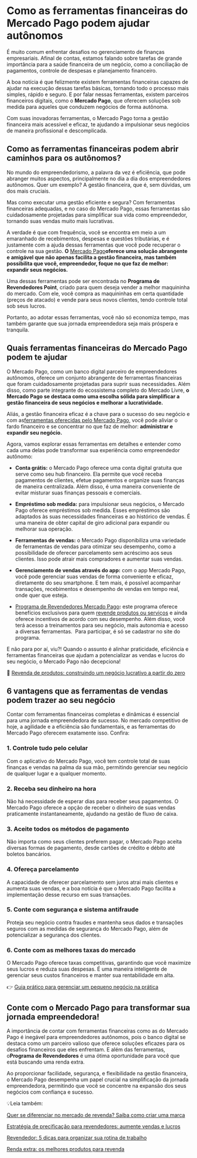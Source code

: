# Como as ferramentas financeiras do Mercado Pago podem ajudar autônomos

É muito comum enfrentar desafios no gerenciamento de finanças empresariais. Afinal de contas, estamos falando sobre tarefas de grande importância para a saúde financeira de um negócio, como a conciliação de pagamentos, controle de despesas e planejamento financeiro.

A boa notícia é que felizmente existem ferramentas financeiras capazes de ajudar na execução dessas tarefas básicas, tornando todo o processo mais simples, rápido e seguro. E por falar nessas ferramentas, existem parceiros financeiros digitais, como o **Mercado Pago**, que oferecem soluções sob medida para aqueles que conduzem negócios de forma autônoma.

Com suas inovadoras ferramentas, o Mercado Pago torna a gestão financeira mais acessível e eficaz, te ajudando a impulsionar seus negócios de maneira profissional e descomplicada.

## Como as ferramentas financeiras podem abrir caminhos para os autônomos?

No mundo do empreendedorismo, a palavra da vez é eficiência, que pode abranger muitos aspectos, principalmente no dia a dia dos empreendedores autônomos. Quer um exemplo? A gestão financeira, que é, sem dúvidas, um dos mais cruciais.

Mas como executar uma gestão eficiente e segura? Com ferramentas financeiras adequadas, e no caso do Mercado Pago, essas ferramentas são cuidadosamente projetadas para simplificar sua vida como empreendedor, tornando suas vendas muito mais lucrativas.

A verdade é que com frequência, você se encontra em meio a um emaranhado de recebimentos, despesas e questões tributárias, e é justamente com a ajuda dessas ferramentas que você pode recuperar o controle na sua gestão. **O** [Mercado Pago](https://meubolso.mercadopago.com.br/expanda-seu-negocio-de-revenda-com-mercado-pago)**oferece uma solução abrangente e amigável que não apenas facilita a gestão financeira, mas também possibilita que você, empreendedor, foque no que faz de melhor: expandir seus negócios.**

Uma dessas ferramentas pode ser encontrada no **Programa de Revendedores Point**, criado para quem deseja vender a melhor maquininha do mercado. Com ele, você compra as maquininhas em certa quantidade (preços de atacado) e vende para seus novos clientes, tendo controle total sob seus lucros.

Portanto, ao adotar essas ferramentas, você não só economiza tempo, mas também garante que sua jornada empreendedora seja mais próspera e tranquila.

## Quais ferramentas financeiras do Mercado Pago podem te ajudar

O Mercado Pago, como um banco digital parceiro de empreendedores autônomos, oferece um conjunto abrangente de ferramentas financeiras que foram cuidadosamente projetadas para suprir suas necessidades. Além disso, como parte integrante do ecossistema completo do Mercado Livre, **o Mercado Pago se destaca como uma escolha sólida para simplificar a gestão financeira de seus negócios e melhorar a lucratividade.**

Aliás, a gestão financeira eficaz é a chave para o sucesso do seu negócio e com as[ferramentas oferecidas pelo Mercado Pago](https://www.mercadopago.com.br/ferramentas-para-vender?utm_source=blog&utm_medium=organic), você pode aliviar o fardo financeiro e se concentrar no que faz de melhor: **administrar e expandir seu negócio.**

Agora, vamos explorar essas ferramentas em detalhes e entender como cada uma delas pode transformar sua experiência como empreendedor autônomo:

- **Conta grátis:** o Mercado Pago oferece uma conta digital gratuita que serve como seu hub financeiro. Ela permite que você receba pagamentos de clientes, efetue pagamentos e organize suas finanças de maneira centralizada. Além disso, é uma maneira conveniente de evitar misturar suas finanças pessoais e comerciais.

- **Empréstimo sob medida:** para impulsionar seus negócios, o Mercado Pago oferece empréstimos sob medida. Esses empréstimos são adaptados às suas necessidades financeiras e ao histórico de vendas. É uma maneira de obter capital de giro adicional para expandir ou melhorar sua operação.

- **Ferramentas de vendas:** o Mercado Pago disponibiliza uma variedade de ferramentas de vendas para otimizar seu desempenho, como a possibilidade de oferecer parcelamento sem acréscimo aos seus clientes. Isso pode atrair mais compradores e aumentar suas vendas. 

- **Gerenciamento de vendas através do app:** com o app Mercado Pago, você pode gerenciar suas vendas de forma conveniente e eficaz, diretamente do seu smartphone. E tem mais, é possível acompanhar transações, recebimentos e desempenho de vendas em tempo real, onde quer que esteja.

- [Programa de Revendedores Mercado Pago](https://www.mercadopago.com.br/revendedores?utm_source=blog&utm_medium=organic&utm_campaign=revendedores)**:** este programa oferece benefícios exclusivos para quem [revende produtos ou serviços](https://meubolso.mercadopago.com.br/revenda-de-produtos) e ainda oferece incentivos de acordo com seu desempenho. Além disso, você terá acesso a treinamentos para seu negócio, mais autonomia e acesso a diversas ferramentas.  Para participar, é só se cadastrar no site do programa. 

E não para por aí, viu?! Quando o assunto é alinhar praticidade, eficiência e ferramentas financeiras que ajudam a potencializar as vendas e lucros do seu negócio, o Mercado Pago não decepciona!

📖 [Revenda de produtos: construindo um negócio lucrativo a partir do zero](https://meubolso.mercadopago.com.br/revenda-de-produtos-estrategias-para-vender-e-conquistar-clientes)

## 6 vantagens que as ferramentas de vendas podem trazer ao seu negócio

Contar com ferramentas financeiras completas e dinâmicas é essencial para uma jornada empreendedora de sucesso. No mercado competitivo de hoje, a agilidade e a eficiência são fundamentais, e as ferramentas do Mercado Pago oferecem exatamente isso. Confira:

### 1. Controle tudo pelo celular

Com o aplicativo do Mercado Pago, você tem controle total de suas finanças e vendas na palma da sua mão, permitindo gerenciar seu negócio de qualquer lugar e a qualquer momento.

### 2. Receba seu dinheiro na hora

Não há necessidade de esperar dias para receber seus pagamentos. O Mercado Pago oferece a opção de receber o dinheiro de suas vendas praticamente instantaneamente, ajudando na gestão de fluxo de caixa.

### 3. Aceite todos os métodos de pagamento

Não importa como seus clientes preferem pagar, o Mercado Pago aceita diversas formas de pagamento, desde cartões de crédito e débito até boletos bancários.

### 4. Ofereça parcelamento

A capacidade de oferecer parcelamento sem juros atrai mais clientes e aumenta suas vendas, e a boa notícia é que o Mercado Pago facilita a implementação desse recurso em suas transações.

### 5. Conte com segurança e sistema antifraude

Proteja seu negócio contra fraudes e mantenha seus dados e transações seguros com as medidas de segurança do Mercado Pago, além de potencializar a segurança dos clientes.

### 6. Conte com as melhores taxas do mercado

O Mercado Pago oferece taxas competitivas, garantindo que você maximize seus lucros e reduza suas despesas. É uma maneira inteligente de gerenciar seus custos financeiros e manter sua rentabilidade em alta.

👉 [Guia prático para gerenciar um pequeno negócio na prática](https://meubolso.mercadopago.com.br/guia-completo-para-gerenciar-um-pequeno-negocio)

## Conte com o Mercado Pago para transformar sua jornada empreendedora!

A importância de contar com ferramentas financeiras como as do Mercado Pago é inegável para empreendedores autônomos, pois o banco digital se destaca como um parceiro valioso que oferece soluções eficazes para os desafios financeiros que eles enfrentam. E além das ferramentas, o**Programa de Revendedores** é uma ótima oportunidade para você que está buscando uma renda extra.

Ao proporcionar facilidade, segurança, e flexibilidade na gestão financeira, o Mercado Pago desempenha um papel crucial na simplificação da jornada empreendedora, permitindo que você se concentre na expansão dos seus negócios com confiança e sucesso.

💡Leia também:

[Quer se diferenciar no mercado de revenda? Saiba como criar uma marca](https://meubolso.mercadopago.com.br/como-criar-uma-marca-revenda)

[Estratégia de precificação para revendedores: aumente vendas e lucros](https://meubolso.mercadopago.com.br/estrategia-de-precificacao-para-revendedores)

[Revendedor: 5 dicas para organizar sua rotina de trabalho](https://meubolso.mercadopago.com.br/revendedor-dicas-para-organizar-rotina)

[Renda extra: os melhores produtos para revenda](https://meubolso.mercadopago.com.br/renda-extra-os-melhores-produtos-para-revenda)